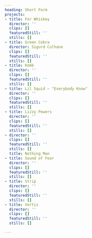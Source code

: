 ```yaml
---
heading: Short Form
projects:
- title: For Whiskey
  director: ''
  clips: []
  featuredStill: ''
  stills: []
- title: Green Cobra
  director: Sigurd Culhane
  clips: []
  featuredStill: ''
  stills: []
- title: Komb
  director: ''
  clips: []
  featuredStill: ''
  stills: []
- title: Lil Squid — "Everybody Know"
  director: ''
  clips: []
  featuredStill: ''
  stills: []
- title: Lizzy Powers
  director: ''
  clips: []
  featuredStill: ''
  stills: []
- director: ''
  clips: []
  featuredStill: ''
  stills: []
  title: Nothing Man
- title: Sound of Fear
  director: ''
  clips: []
  featuredStill: ''
  stills: []
- title: Strip
  director: ''
  clips: []
  featuredStill: ''
  stills: []
- title: Vertis
  director: ''
  clips: []
  featuredStill: ''
  stills: []

---
```

